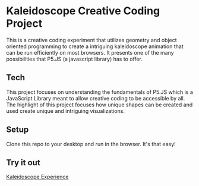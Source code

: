 Kaleidoscope Creative Coding Project
============

This is a creative coding experiment that utilizes geometry and object oriented programming to create a intriguing kaleidoscope animation that can be run efficiently on most browsers. It presents one of the many possibilities that P5.JS (a javascript library) has to offer. 

## Tech 
This project focuses on understanding the fundamentals of P5.JS which is a JavaScript Library meant to allow creative coding to be accessible by all. The highlight of this project focuses how unique shapes can be created and used create unique and intriguing visualizations.

## Setup
Clone this repo to your desktop and run in the browser. It's that easy!

## Try it out
[Kaleidoscope Experience](https://tuck1297.github.io/CreativeCodingKaleidoscope/)
